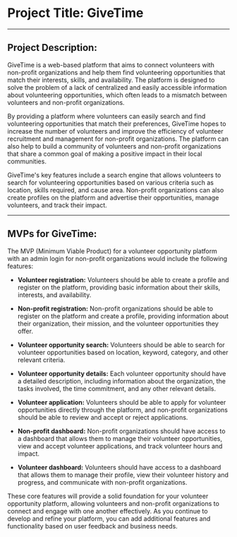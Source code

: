 # Project Title: GiveTime
---
## Project Description:
GiveTime is a web-based platform that aims to connect volunteers with non-profit organizations and help them find volunteering opportunities that match their interests, skills, and availability. The platform is designed to solve the problem of a lack of centralized and easily accessible information about volunteering opportunities, which often leads to a mismatch between volunteers and non-profit organizations.

By providing a platform where volunteers can easily search and find volunteering opportunities that match their preferences, GiveTime hopes to increase the number of volunteers and improve the efficiency of volunteer recruitment and management for non-profit organizations. The platform can also help to build a community of volunteers and non-profit organizations that share a common goal of making a positive impact in their local communities.

GiveTime's key features include a search engine that allows volunteers to search for volunteering opportunities based on various criteria such as location, skills required, and cause area. Non-profit organizations can also create profiles on the platform and advertise their opportunities, manage volunteers, and track their impact.

---
## MVPs for GiveTime:

The MVP (Minimum Viable Product) for a volunteer opportunity platform with an admin login for non-profit organizations would include the following features:

- **Volunteer registration:** Volunteers should be able to create a profile and register on the platform, providing basic information about their skills, interests, and availability.

- **Non-profit registration:** Non-profit organizations should be able to register on the platform and create a profile, providing information about their organization, their mission, and the volunteer opportunities they offer.

- **Volunteer opportunity search:** Volunteers should be able to search for volunteer opportunities based on location, keyword, category, and other relevant criteria.

- **Volunteer opportunity details:** Each volunteer opportunity should have a detailed description, including information about the organization, the tasks involved, the time commitment, and any other relevant details.

- **Volunteer application:** Volunteers should be able to apply for volunteer opportunities directly through the platform, and non-profit organizations should be able to review and accept or reject applications.

- **Non-profit dashboard:** Non-profit organizations should have access to a dashboard that allows them to manage their volunteer opportunities, view and accept volunteer applications, and track volunteer hours and impact.

- **Volunteer dashboard:** Volunteers should have access to a dashboard that allows them to manage their profile, view their volunteer history and progress, and communicate with non-profit organizations.

These core features will provide a solid foundation for your volunteer opportunity platform, allowing volunteers and non-profit organizations to connect and engage with one another effectively. As you continue to develop and refine your platform, you can add additional features and functionality based on user feedback and business needs.
